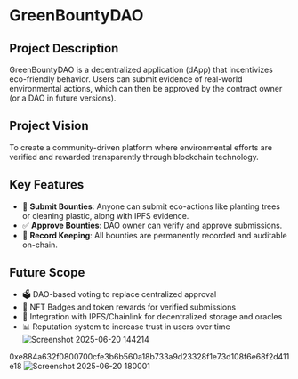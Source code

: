 # GreenBountyDAO

## Project Description
GreenBountyDAO is a decentralized application (dApp) that incentivizes eco-friendly behavior. Users can submit evidence of real-world environmental actions, which can then be approved by the contract owner (or a DAO in future versions).

## Project Vision
To create a community-driven platform where environmental efforts are verified and rewarded transparently through blockchain technology.

## Key Features
- 🌱 **Submit Bounties**: Anyone can submit eco-actions like planting trees or cleaning plastic, along with IPFS evidence.
- ✅ **Approve Bounties**: DAO owner can verify and approve submissions.
- 📜 **Record Keeping**: All bounties are permanently recorded and auditable on-chain.

## Future Scope
- 🗳️ DAO-based voting to replace centralized approval
- 🏅 NFT Badges and token rewards for verified submissions
- 🔗 Integration with IPFS/Chainlink for decentralized storage and oracles
- 📊 Reputation system to increase trust in users over time
![Screenshot 2025-06-20 144214](https://github.com/user-attachments/assets/6ead44e6-4427-4821-997c-a1530b54af1e)



0xe884a632f0800700cfe3b6b560a18b733a9d23328f1e73d108f6e68f2d411e18
![Screenshot 2025-06-20 180001](https://github.com/user-attachments/assets/5fe00eb1-2939-4fe0-a246-854a28ed02bd)







